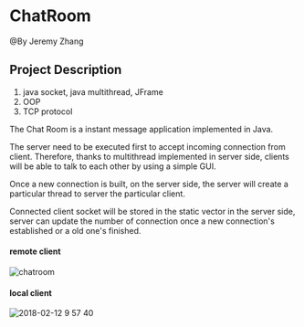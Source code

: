 # ChatRoom
@By Jeremy Zhang
## Project Description
1. java socket, java multithread, JFrame
2. OOP
3. TCP protocol

The Chat Room is a instant message application implemented in Java.

The server need to be executed first to accept incoming connection from client. Therefore, thanks to multithread implemented in server side, clients will be able to talk to each other by using a simple GUI.

Once a new connection is built, on the server side, the server will create a particular thread to server the particular client.

Connected client socket will be stored in the static vector in the server side, server can update the number of connection once a new connection's established or a old one's finished.

#### remote client
![chatroom](https://user-images.githubusercontent.com/29811075/36135435-f11dc524-103f-11e8-9d17-54fe877a3896.png)

#### local client
![2018-02-12 9 57 40](https://user-images.githubusercontent.com/29811075/36135476-3dd1aa66-1040-11e8-8be6-bcb7d0a44fc1.png)
